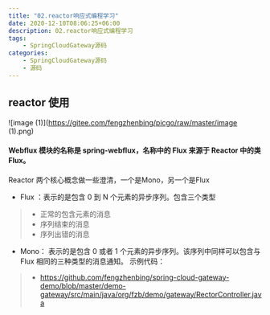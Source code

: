 ```yaml
---
title: "02.reactor响应式编程学习"
date: 2020-12-10T08:06:25+06:00
description: 02.reactor响应式编程学习
tags:
    - SpringCloudGateway源码
categories:
    - SpringCloudGateway源码
    - 源码
---
```


## reactor 使用

![image (1)](https://gitee.com/fengzhenbing/picgo/raw/master/image (1).png)

#### Webflux 模块的名称是 spring-webflux，名称中的 Flux 来源于 Reactor 中的类 Flux。
 Reactor 两个核心概念做一些澄清，一个是Mono，另一个是Flux
 - Flux ：表示的是包含 0 到 N 个元素的异步序列。包含三个类型
> * 正常的包含元素的消息
> * 序列结束的消息
> * 序列出错的消息
- Mono： 表示的是包含 0 或者 1 个元素的异步序列。该序列中同样可以包含与 Flux 相同的三种类型的消息通知。
示例代码：
> * https://github.com/fengzhenbing/spring-cloud-gateway-demo/blob/master/demo-gateway/src/main/java/org/fzb/demo/gateway/RectorController.java